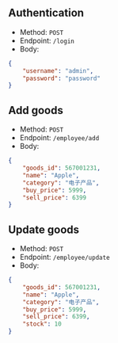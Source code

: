## Authentication

- Method: `POST`
- Endpoint: `/login`
- Body:
```json
{
	"username": "admin",
	"password": "password"
}
```

## Add goods
- Method: `POST`
- Endpoint: `/employee/add`
- Body:
```json
{
    "goods_id": 567001231,
    "name": "Apple",
    "category": "电子产品",
    "buy_price": 5999,
    "sell_price": 6399
}
```

## Update goods
- Method: `POST`
- Endpoint: `/employee/update`
- Body:
```json
{
    "goods_id": 567001231,
    "name": "Apple",
    "category": "电子产品",
    "buy_price": 5999,
    "sell_price": 6399,
    "stock": 10
}
```